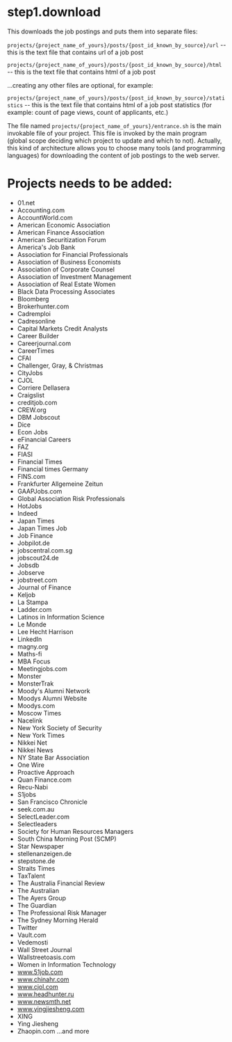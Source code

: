 # step1.download
This downloads the job postings and puts them into separate files:

`projects/{project_name_of_yours}/posts/{post_id_known_by_source}/url` -- this is the text file that contains url of a job post

`projects/{project_name_of_yours}/posts/{post_id_known_by_source}/html` -- this is the text file that contains html of a job post

...creating any other files are optional, for example:

`projects/{project_name_of_yours}/posts/{post_id_known_by_source}/statistics` -- this is the text file that contains html of a job post statistics (for example: count of page views, count of applicants, etc.)


The file named `projects/{project_name_of_yours}/entrance.sh` is the main invokable file of your project. This file is invoked by the main program (global scope deciding which project to update and which to not). Actually, this kind of architecture allows you to choose many tools (and programming languages) for downloading the content of job postings to the web server.


# Projects needs to be added: #
- 01.net
- Accounting.com
- AccountWorld.com
- American Economic Association
- American Finance Association
- American Securitization Forum
- America's Job Bank
- Association for Financial Professionals
- Association of Business Economists
- Association of Corporate Counsel
- Association of Investment Management
- Association of Real Estate Women
- Black Data Processing Associates
- Bloomberg
- Brokerhunter.com
- Cadremploi
- Cadresonline
- Capital Markets Credit Analysts
- Career Builder
- Careerjournal.com
- CareerTimes
- CFAI
- Challenger, Gray, &amp; Christmas
- CityJobs
- CJOL
- Corriere Dellasera
- Craigslist
- creditjob.com
- CREW.org
- DBM Jobscout
- Dice
- Econ Jobs
- eFinancial Careers
- FAZ
- FIASI
- Financial Times
- Financial times Germany
- FINS.com
- Frankfurter Allgemeine Zeitun
- GAAPJobs.com
- Global Association Risk Professionals
- HotJobs
- Indeed
- Japan Times
- Japan Times Job
- Job Finance
- Jobpilot.de
- jobscentral.com.sg
- jobscout24.de
- Jobsdb
- Jobserve
- jobstreet.com
- Journal of Finance
- Keljob
- La Stampa
- Ladder.com
- Latinos in Information Science
- Le Monde
- Lee Hecht Harrison
- LinkedIn
- magny.org
- Maths-fi
- MBA Focus
- Meetingjobs.com
- Monster
- MonsterTrak
- Moody's Alumni Network
- Moodys Alumni Website
- Moodys.com
- Moscow Times
- Nacelink
- New York Society of Security
- New York Times
- Nikkei Net
- Nikkei News
- NY State Bar Association
- One Wire
- Proactive Approach
- Quan Finance.com
- Recu-Nabi
- S1jobs
- San Francisco Chronicle
- seek.com.au
- SelectLeader.com
- Selectleaders
- Society for Human Resources Managers
- South China Morning Post (SCMP)
- Star Newspaper
- stellenanzeigen.de
- stepstone.de
- Straits Times
- TaxTalent
- The Australia Financial Review
- The Australian
- The Ayers Group
- The Guardian
- The Professional Risk Manager
- The Sydney Morning Herald
- Twitter
- Vault.com
- Vedemosti
- Wall Street Journal
- Wallstreetoasis.com
- Women in Information Technology
- www.51job.com
- www.chinahr.com
- www.cjol.com
- www.headhunter.ru
- www.newsmth.net
- www.yingjiesheng.com
- XING
- Ying Jiesheng
- Zhaopin.com
...and more
